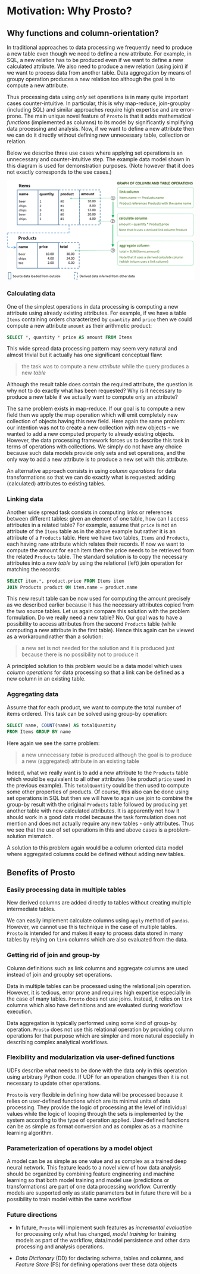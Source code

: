 # Motivation: Why Prosto?

## Why functions and column-orientation?

In traditional approaches to data processing we frequently need to produce a new table even though we need to define a new attribute. For example, in SQL, a new relation has to be produced even if we want to define a new calculated attribute. We also need to produce a new relation (using join) if we want to process data from another table. Data aggregation by means of groupy operation produces a new relation too although the goal is to compute a new attribute.

Thus processing data using *only* set operations is in many quite important cases counter-intuitive. In particular, this is why map-reduce, join-groupby (including SQL) and similar approaches require high expertise and are error-prone. The main unique novel feature of `Prosto` is that it adds mathematical *functions* (implemented as columns) to its model by significantly simplifying data processing and analysis. Now, if we want to define a new attribute then we can do it directly without defining new unnecessary table, collection or relation.

Below we describe three use cases where applying set operations is an unnecessary and counter-intuitive step. The example data model shown in this diagram is used for demonstration purposes. (Note however that it does not exactly corresponds to the use cases.)

![Data processing workflow](../images/fig_1.png)

### Calculating data

One of the simplest operations in data processing is computing a new attribute using already existing attributes. For example, if we have a table `Items` containing orders characterized by `quantity` and `price` then we could compute a new attribute `amount` as their arithmetic product:

```sql
SELECT *, quantity * price AS amount FROM Items
```

This wide spread data processing pattern may seem very natural and almost trivial but it actually has one significant conceptual flaw:

> the task was to compute a new *attribute* while the query produces a new *table*

Although the result table does contain the required attribute, the question is why not to do exactly what has been requested? Why is it necessary to produce a new table if we actually want to compute only an attribute?

The same problem exists in map-reduce. If our goal is to compute a new field then we apply the map operation which will emit completely new collection of objects having this new field. Here again the same problem: our intention was not to create a new collection with new objects – we wanted to add a new computed property to already existing objects. However, the data processing framework forces us to describe this task in terms of operations with collections. We simply do not have any choice because such data models provide only sets and set operations, and the only way to add a new attribute is to produce a new set with this attribute.

An alternative approach consists in using *column operations* for data transformations so that we can do exactly what is requested: adding (calculated) attributes to existing tables.

### Linking data

Another wide spread task consists in computing links or references between different tables: given an element of one table, how can I access attributes in a related table? For example, assume that `price` is not an attribute of the `Items` table as in the above example but rather it is an attribute of a `Products` table. Here we have two tables, `Items` and `Products`, each having `name` attribute which relates their records. If now we want to compute the amount for each item then the price needs to be retrieved from the related `Products` table. The standard solution is to copy the necessary attributes into a *new table* by using the relational (left) join operation for matching the records:

```sql
SELECT item.*, product.price FROM Items item
JOIN Products product ON item.name = product.name
```

This new result table can be now used for computing the amount precisely as we described earlier because it has the necessary attributes copied from the two source tables. Let us again compare this solution with the problem formulation. Do we really need a new table? No. Our goal was to have a possibility to access attributes from the second `Products` table (while computing a new attribute in the first table). Hence this again can be viewed as a workaround rather than a solution:

> a new set is not needed for the solution and it is produced just because there is no possibility not to produce it

A principled solution to this problem would be a data model which uses *column operations* for data processing so that a link can be defined as a new column in an existing table.

### Aggregating data

Assume that for each product, we want to compute the total number of items ordered. This task can be solved using group-by operation:

```sql
SELECT name, COUNT(name) AS totalQuantity
FROM Items GROUP BY name
```

Here again we see the same problem:

> a new unnecessary *table* is produced although the goal is to produce a new (aggregated) attribute in an existing table

Indeed, what we really want is to add a new attribute to the `Products` table which would be equivalent to all other attributes (like product `price` used in the previous example). This `totalQuantity` could be then used to compute some other properties of products. Of course, this also can be done using set operations in SQL but then we will have to again use join to combine the group-by result with the original `Products` table followed by producing yet another table with new calculated attributes. It is apparently not how it should work in a good data model because the task formulation does not mention and does not actually require any new tables - only attributes. Thus we see that the use of set operations in this and above cases is a problem-solution mismatch.

A solution to this problem again would be a column oriented data model where aggregated columns could be defined without adding new tables.

## Benefits of Prosto

### Easily processing data in multiple tables

New derived columns are added directly to tables  without creating multiple intermediate tables.

We can easily implement calculate columns using `apply` method of `pandas`. However, we cannot use this technique in the case of multiple tables. `Prosto` is intended for and makes it easy to process data stored in many tables by relying on `link` columns which are also evaluated from the data.

### Getting rid of join and group-by

Column definitions such as link columns and aggregate columns are used instead of join and groupby set operations.

Data in multiple tables can be processed using the relational join operation. However, it is tedious, error prone and requires high expertise especially in the case of many tables. `Prosto` does not use joins. Instead, it relies on `link` columns which also have definitions and are evaluated during workflow execution.

Data aggregation is typically performed using some kind of group-by operation. `Prosto` does not use this relational operation by providing column operations for that purpose which are simpler and more natural especially in describing complex analytical workflows.

### Flexibility and modularization via user-defined functions

UDFs describe what needs to be done with the data only in this operation using arbitrary Python code. If UDF for an operation changes then it is not necessary to update other operations.

`Prosto` is very flexible in defining how data will be processed because it relies on user-defined functions which are its minimal units of data processing. They provide the logic of processing at the level of individual values while the logic of looping through the sets is implemented by the system according to the type of operation applied. User-defined functions can be as simple as format conversion and as complex as as a machine learning algorithm.

### Parameterization of operations by a model object

A model can be as simple as one value and as complex as a trained deep neural network. This feature leads to a novel view of how data analysis should be organized by combining feature engineering and machine learning so that both model training and model use (predictions or transformations) are part of one data processing workflow. Currently models are supported only as static parameters but in future there will be a possibility to train model within the same workflow

### Future directions

* In future, `Prosto` will implement such features as *incremental evaluation* for processing only what has changed, *model training* for training models as part of the workflow, data/model persistence and other data processing and analysis operations.

* *Data Dictionary* (DD) for declaring schema, tables and columns, and *Feature Store* (FS) for defining operations over these data objects
